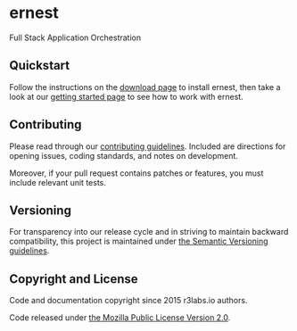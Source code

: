 # ernest
Full Stack Application Orchestration


## Quickstart

Follow the instructions on the [download page](http://docs.ernest.io/downloads/) to install ernest, then take a look at our [getting started page](http://docs.ernest.io/getting-started/) to see how to work with ernest.


## Contributing

Please read through our
[contributing guidelines](CONTRIBUTING.md).
Included are directions for opening issues, coding standards, and notes on
development.

Moreover, if your pull request contains patches or features, you must include
relevant unit tests.

## Versioning

For transparency into our release cycle and in striving to maintain backward
compatibility, this project is maintained under
[the Semantic Versioning guidelines](http://semver.org/).

## Copyright and License

Code and documentation copyright since 2015 r3labs.io authors.

Code released under
[the Mozilla Public License Version 2.0](LICENSE).

